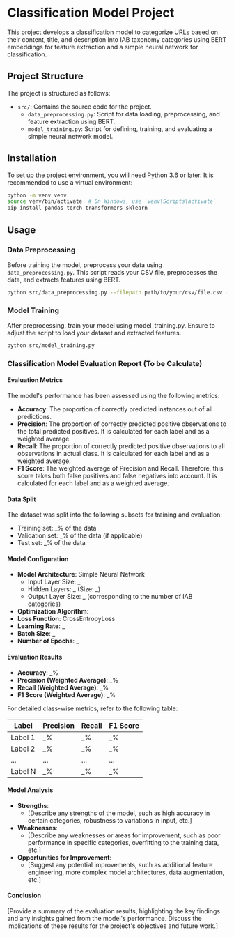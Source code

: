 # Classification Model Project

This project develops a classification model to categorize URLs based on their content, title, and description into IAB taxonomy categories using BERT embeddings for feature extraction and a simple neural network for classification.

## Project Structure

The project is structured as follows:

- `src/`: Contains the source code for the project.
  - `data_preprocessing.py`: Script for data loading, preprocessing, and feature extraction using BERT.
  - `model_training.py`: Script for defining, training, and evaluating a simple neural network model.

## Installation

To set up the project environment, you will need Python 3.6 or later. It is recommended to use a virtual environment:

```bash
python -m venv venv
source venv/bin/activate  # On Windows, use `venv\Scripts\activate`
pip install pandas torch transformers sklearn
```

## Usage

### Data Preprocessing

Before training the model, preprocess your data using `data_preprocessing.py`. This script reads your CSV file, preprocesses the data, and extracts features using BERT.

```bash
python src/data_preprocessing.py --filepath path/to/your/csv/file.csv --label_column your_label_column_name
```


### Model Training

After preprocessing, train your model using model_training.py. Ensure to adjust the script to load your dataset and extracted features.

```bash
python src/model_training.py
```

### Classification Model Evaluation Report (To be Calculate)

#### Evaluation Metrics

The model's performance has been assessed using the following metrics:

- **Accuracy**: The proportion of correctly predicted instances out of all predictions.
- **Precision**: The proportion of correctly predicted positive observations to the total predicted positives. It is calculated for each label and as a weighted average.
- **Recall**: The proportion of correctly predicted positive observations to all observations in actual class. It is calculated for each label and as a weighted average.
- **F1 Score**: The weighted average of Precision and Recall. Therefore, this score takes both false positives and false negatives into account. It is calculated for each label and as a weighted average.

#### Data Split

The dataset was split into the following subsets for training and evaluation:

- Training set: _% of the data
- Validation set: _% of the data (if applicable)
- Test set: _% of the data

#### Model Configuration

- **Model Architecture**: Simple Neural Network
  - Input Layer Size: _
  - Hidden Layers: _ (Size: _)
  - Output Layer Size: _ (corresponding to the number of IAB categories)
- **Optimization Algorithm**: _
- **Loss Function**: CrossEntropyLoss
- **Learning Rate**: _
- **Batch Size**: _
- **Number of Epochs**: _

#### Evaluation Results

- **Accuracy**: _%
- **Precision (Weighted Average)**: _%
- **Recall (Weighted Average)**: _%
- **F1 Score (Weighted Average)**: _%

For detailed class-wise metrics, refer to the following table:

| Label | Precision | Recall | F1 Score |
|-------|-----------|--------|----------|
| Label 1 | _% | _% | _% |
| Label 2 | _% | _% | _% |
| ... | ... | ... | ... |
| Label N | _% | _% | _% |

#### Model Analysis

- **Strengths**: 
  - [Describe any strengths of the model, such as high accuracy in certain categories, robustness to variations in input, etc.]
- **Weaknesses**:
  - [Describe any weaknesses or areas for improvement, such as poor performance in specific categories, overfitting to the training data, etc.]
- **Opportunities for Improvement**:
  - [Suggest any potential improvements, such as additional feature engineering, more complex model architectures, data augmentation, etc.]

#### Conclusion

[Provide a summary of the evaluation results, highlighting the key findings and any insights gained from the model's performance. Discuss the implications of these results for the project's objectives and future work.]
